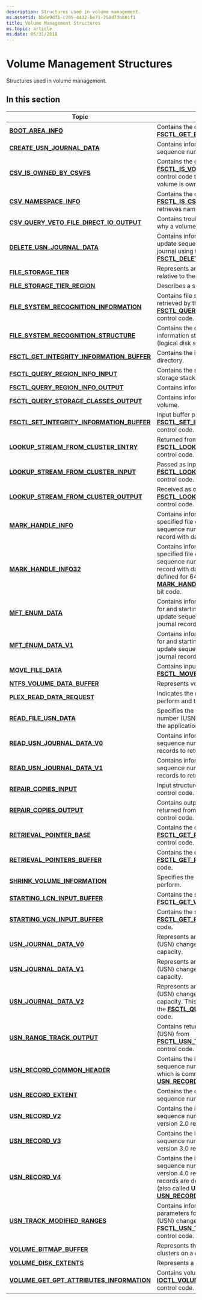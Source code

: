 ```yaml
---
description: Structures used in volume management.
ms.assetid: bbde9dfb-c205-4432-be71-250d73b881f1
title: Volume Management Structures
ms.topic: article
ms.date: 05/31/2018
---
```


# Volume Management Structures

Structures used in volume management.

## In this section



| Topic                                                                                                   | Description                                                                                                                                                                                                                                                                                                             |
|---------------------------------------------------------------------------------------------------------|-------------------------------------------------------------------------------------------------------------------------------------------------------------------------------------------------------------------------------------------------------------------------------------------------------------------------|
| [**BOOT\_AREA\_INFO**](/windows/desktop/api/WinIoCtl/ns-winioctl-boot_area_info)<br/>                                                   | Contains the output for the [**FSCTL\_GET\_BOOT\_AREA\_INFO**](/windows/win32/api/winioctl/ni-winioctl-fsctl_get_boot_area_info) control code.<br/>                                                                                                                                                                                                   |
| [**CREATE\_USN\_JOURNAL\_DATA**](/windows/desktop/api/WinIoCtl/ns-winioctl-create_usn_journal_data)<br/>                            | Contains information that describes an update sequence number (USN) change journal.<br/>                                                                                                                                                                                                                          |
| [**CSV\_IS\_OWNED\_BY\_CSVFS**](/windows/desktop/api/WinIoCtl/ns-winioctl-csv_is_owned_by_csvfs)<br/>                                   | Contains the output for the [**FSCTL\_IS\_VOLUME\_OWNED\_BYCSVFS**](/windows/win32/api/winioctl/ni-winioctl-fsctl_is_volume_owned_bycsvfs) control code that determines whether a volume is owned by CSVFS.<br/>                                                                                                                                      |
| [**CSV\_NAMESPACE\_INFO**](/windows/desktop/api/WinIoCtl/ns-winioctl-csv_namespace_info)<br/>                                           | Contains the output for the [**FSCTL\_IS\_CSV\_FILE**](/windows/win32/api/winioctl/ni-winioctl-fsctl_is_csv_file) control code that retrieves namespace information for a file.<br/>                                                                                                                                                                  |
| [**CSV\_QUERY\_VETO\_FILE\_DIRECT\_IO\_OUTPUT**](/windows/desktop/api/WinIoCtl/ns-winioctl-csv_query_veto_file_direct_io_output)<br/>   | Contains troubleshooting information about why a volume is in redirected mode.<br/>                                                                                                                                                                                                                               |
| [**DELETE\_USN\_JOURNAL\_DATA**](/windows/desktop/api/WinIoCtl/ns-winioctl-delete_usn_journal_data)<br/>                            | Contains information on the deletion of an update sequence number (USN) change journal using the [**FSCTL\_DELETE\_USN\_JOURNAL**](/windows/win32/api/winioctl/ni-winioctl-fsctl_delete_usn_journal) control code.<br/>                                                                                                                               |
| [**FILE\_STORAGE\_TIER**](/windows/desktop/api/WinIoctl/ns-winioctl-file_storage_tier)<br/>                                             | Represents an identifier for the storage tier relative to the volume.<br/>                                                                                                                                                                                                                                        |
| [**FILE\_STORAGE\_TIER\_REGION**](/windows/desktop/api/WinIoctl/ns-winioctl-file_storage_tier_region)<br/>                              | Describes a single storage tier region.<br/>                                                                                                                                                                                                                                                                      |
| [**FILE\_SYSTEM\_RECOGNITION\_INFORMATION**](/windows/desktop/api/WinIoCtl/ns-winioctl-file_system_recognition_information)<br/>        | Contains file system recognition information retrieved by the [**FSCTL\_QUERY\_FILE\_SYSTEM\_RECOGNITION**](/windows/win32/api/winioctl/ni-winioctl-fsctl_query_file_system_recognition) control code.<br/>                                                                                                                                           |
| [**FILE\_SYSTEM\_RECOGNITION\_STRUCTURE**](file-system-recognition-structure.md)<br/>            | Contains the on-disk file system recognition information stored in the volume's boot sector (logical disk sector zero).<br/>                                                                                                                                                                                      |
| [**FSCTL\_GET\_INTEGRITY\_INFORMATION\_BUFFER**](/windows/desktop/api/WinIoCtl/ns-winioctl-fsctl_get_integrity_information_buffer)<br/> | Contains the integrity information for a file or directory.<br/>                                                                                                                                                                                                                                                  |
| [**FSCTL\_QUERY\_REGION\_INFO\_INPUT**](/windows/desktop/api/WinIoctl/ns-winioctl-fsctl_query_region_info_input)<br/>                   | Contains the storage tier regions from the storage stack for a particular volume.<br/>                                                                                                                                                                                                                            |
| [**FSCTL\_QUERY\_REGION\_INFO\_OUTPUT**](/windows/desktop/api/WinIoctl/ns-winioctl-fsctl_query_region_info_output)<br/>                 | Contains information for one or more regions.<br/>                                                                                                                                                                                                                                                                |
| [**FSCTL\_QUERY\_STORAGE\_CLASSES\_OUTPUT**](/windows/desktop/api/WinIoctl/ns-winioctl-fsctl_query_storage_classes_output)<br/>         | Contains information for all tiers of a specific volume.<br/>                                                                                                                                                                                                                                                     |
| [**FSCTL\_SET\_INTEGRITY\_INFORMATION\_BUFFER**](/windows/desktop/api/WinIoCtl/ns-winioctl-fsctl_set_integrity_information_buffer)<br/> | Input buffer passed with the [**FSCTL\_SET\_INTEGRITY\_INFORMATION**](/windows/win32/api/winioctl/ni-winioctl-fsctl_set_integrity_information) control code.<br/>                                                                                                                                                                                     |
| [**LOOKUP\_STREAM\_FROM\_CLUSTER\_ENTRY**](/windows/desktop/api/WinIoCtl/ns-winioctl-lookup_stream_from_cluster_entry)<br/>             | Returned from the [**FSCTL\_LOOKUP\_STREAM\_FROM\_CLUSTER**](/windows/win32/api/winioctl/ni-winioctl-fsctl_lookup_stream_from_cluster) control code.<br/>                                                                                                                                                                                             |
| [**LOOKUP\_STREAM\_FROM\_CLUSTER\_INPUT**](/windows/desktop/api/WinIoCtl/ns-winioctl-lookup_stream_from_cluster_input)<br/>             | Passed as input to the [**FSCTL\_LOOKUP\_STREAM\_FROM\_CLUSTER**](/windows/win32/api/winioctl/ni-winioctl-fsctl_lookup_stream_from_cluster) control code.<br/>                                                                                                                                                                                        |
| [**LOOKUP\_STREAM\_FROM\_CLUSTER\_OUTPUT**](/windows/desktop/api/WinIoCtl/ns-winioctl-lookup_stream_from_cluster_output)<br/>           | Received as output from the [**FSCTL\_LOOKUP\_STREAM\_FROM\_CLUSTER**](/windows/win32/api/winioctl/ni-winioctl-fsctl_lookup_stream_from_cluster) control code.<br/>                                                                                                                                                                                   |
| [**MARK\_HANDLE\_INFO**](/windows/desktop/api/WinIoCtl/ns-winioctl-mark_handle_info)<br/>                                           | Contains information that is used to mark a specified file or directory, and its update sequence number (USN) change journal record with data about changes.<br/>                                                                                                                                                 |
| [**MARK\_HANDLE\_INFO32**](/windows/desktop/api/WinIoCtl/ns-winioctl-mark_handle_info32)<br/>                                           | Contains information that is used to mark a specified file or directory, and its update sequence number (USN) change journal record with data about changes. This is only defined for 64-bit code and exists to interpret [**MARK\_HANDLE\_INFO**](/windows/desktop/api/WinIoCtl/ns-winioctl-mark_handle_info) structures sent by 32-bit code.<br/> |
| [**MFT\_ENUM\_DATA**](/windows/desktop/api/WinIoCtl/ns-winioctl-mft_enum_data_v0)<br/>                                                 | Contains information defining the boundaries for and starting place of an enumeration of update sequence number (USN) change journal records.<br/>                                                                                                                                                                |
| [**MFT\_ENUM\_DATA\_V1**](/windows/desktop/api/WinIoCtl/ns-winioctl-mft_enum_data_v1)<br/>                                              | Contains information defining the boundaries for and starting place of an enumeration of update sequence number (USN) change journal records for ReFS volumes.<br/>                                                                                                                                               |
| [**MOVE\_FILE\_DATA**](/windows/desktop/api/WinIoCtl/ns-winioctl-move_file_data)<br/>                                               | Contains input data for the [**FSCTL\_MOVE\_FILE**](/windows/win32/api/winioctl/ni-winioctl-fsctl_move_file) control code.<br/>                                                                                                                                                                                                                       |
| [**NTFS\_VOLUME\_DATA\_BUFFER**](/windows/desktop/api/WinIoCtl/ns-winioctl-ntfs_extended_volume_data)<br/>                            | Represents volume data. <br/>                                                                                                                                                                                                                                                                                     |
| [**PLEX\_READ\_DATA\_REQUEST**](/windows/desktop/api/WinIoCtl/ns-winioctl-plex_read_data_request)<br/>                              | Indicates the range of the read operation to perform and the plex from which to read.<br/>                                                                                                                                                                                                                        |
| [**READ\_FILE\_USN\_DATA**](/windows/desktop/api/WinIoCtl/ns-winioctl-read_file_usn_data)<br/>                                          | Specifies the versions of the update sequence number (USN) change journal supported by the application.<br/>                                                                                                                                                                                                      |
| [**READ\_USN\_JOURNAL\_DATA\_V0**](/windows/desktop/api/WinIoCtl/ns-winioctl-read_usn_journal_data_v0)<br/>                            | Contains information defining a set of update sequence number (USN) change journal records to return to the calling process.<br/>                                                                                                                                                                                 |
| [**READ\_USN\_JOURNAL\_DATA\_V1**](/previous-versions/windows/desktop/legacy/hh802706(v=vs.85))<br/>                             | Contains information defining a set of update sequence number (USN) change journal records to return to the calling process.<br/>                                                                                                                                                                                 |
| [**REPAIR\_COPIES\_INPUT**](/windows/desktop/api/WinIoCtl/ns-winioctl-repair_copies_input)<br/>                                         | Input structure for the [**FSCTL\_REPAIR\_COPIES**](/windows/win32/api/winioctl/ni-winioctl-fsctl_repair_copies) control code.<br/>                                                                                                                                                                                                                   |
| [**REPAIR\_COPIES\_OUTPUT**](/windows/desktop/api/WinIoCtl/ns-winioctl-repair_copies_output)<br/>                                       | Contains output of a repair copies operation returned from the [**FSCTL\_REPAIR\_COPIES**](/windows/win32/api/winioctl/ni-winioctl-fsctl_repair_copies) control code.<br/>                                                                                                                                                                            |
| [**RETRIEVAL\_POINTER\_BASE**](/windows/desktop/api/WinIoCtl/ns-winioctl-retrieval_pointer_base)<br/>                                   | Contains the output for the [**FSCTL\_GET\_RETRIEVAL\_POINTER\_BASE**](/windows/win32/api/winioctl/ni-winioctl-fsctl_get_retrieval_pointer_base) control code.<br/>                                                                                                                                                                                   |
| [**RETRIEVAL\_POINTERS\_BUFFER**](/windows/desktop/api/WinIoCtl/ns-winioctl-retrieval_pointers_buffer)<br/>                         | Contains the output for the [**FSCTL\_GET\_RETRIEVAL\_POINTERS**](/windows/win32/api/winioctl/ni-winioctl-fsctl_get_retrieval_pointers) control code.<br/>                                                                                                                                                                                            |
| [**SHRINK\_VOLUME\_INFORMATION**](/windows/desktop/api/WinIoCtl/ns-winioctl-shrink_volume_information)<br/>                             | Specifies the volume shrink operation to perform.<br/>                                                                                                                                                                                                                                                            |
| [**STARTING\_LCN\_INPUT\_BUFFER**](/windows/desktop/api/WinIoCtl/ns-winioctl-starting_lcn_input_buffer)<br/>                        | Contains the starting LCN to the [**FSCTL\_GET\_VOLUME\_BITMAP**](/windows/win32/api/winioctl/ni-winioctl-fsctl_get_volume_bitmap) control code.<br/>                                                                                                                                                                                                 |
| [**STARTING\_VCN\_INPUT\_BUFFER**](/windows/desktop/api/WinIoCtl/ns-winioctl-starting_vcn_input_buffer)<br/>                        | Contains the starting VCN to the [**FSCTL\_GET\_RETRIEVAL\_POINTERS**](/windows/win32/api/winioctl/ni-winioctl-fsctl_get_retrieval_pointers) control code.<br/>                                                                                                                                                                                       |
| [**USN\_JOURNAL\_DATA\_V0**](/windows/desktop/api/WinIoCtl/ns-winioctl-usn_journal_data_v0)<br/>                                       | Represents an update sequence number (USN) change journal, its records, and its capacity.<br/>                                                                                                                                                                                                                    |
| [**USN\_JOURNAL\_DATA\_V1**](/previous-versions/windows/desktop/legacy/hh802707(v=vs.85))<br/>                                        | Represents an update sequence number (USN) change journal, its records, and its capacity.<br/>                                                                                                                                                                                                                    |
| [**USN\_JOURNAL\_DATA\_V2**](/windows/desktop/api/WinIoCtl/ns-winioctl-usn_journal_data_v2)<br/>                                        | Represents an update sequence number (USN) change journal, its records, and its capacity. This structure is the output buffer for the [**FSCTL\_QUERY\_USN\_JOURNAL**](/windows/win32/api/winioctl/ni-winioctl-fsctl_query_usn_journal) control code.<br/>                                                                                            |
| [**USN\_RANGE\_TRACK\_OUTPUT**](/windows/desktop/api/WinIoCtl/ns-winioctl-usn_range_track_output)<br/>                                  | Contains returned update sequence number (USN) from [**FSCTL\_USN\_TRACK\_MODIFIED\_RANGES**](/windows/win32/api/winioctl/ni-winioctl-fsctl_usn_track_modified_ranges) control code.<br/>                                                                                                                                                             |
| [**USN\_RECORD\_COMMON\_HEADER**](/windows/desktop/api/WinIoCtl/ns-winioctl-usn_record_common_header)<br/>                              | Contains the information for an update sequence number (USN) common header which is common through [**USN\_RECORD\_V2**](/windows/desktop/api/WinIoCtl/ns-winioctl-usn_record_v2), [**USN\_RECORD\_V3**](/windows/desktop/api/WinIoCtl/ns-winioctl-usn_record_v3) and [**USN\_RECORD\_V4**](/windows/desktop/api/WinIoCtl/ns-winioctl-usn_record_v4).<br/>                                                                         |
| [**USN\_RECORD\_EXTENT**](/windows/desktop/api/WinIoCtl/ns-winioctl-usn_record_extent)<br/>                                             | Contains the offset and length for an update sequence number (USN) record extent.<br/>                                                                                                                                                                                                                            |
| [**USN\_RECORD\_V2**](/windows/desktop/api/WinIoCtl/ns-winioctl-usn_record_v2)<br/>                                                    | Contains the information for an update sequence number (USN) change journal version 2.0 record.<br/>                                                                                                                                                                                                              |
| [**USN\_RECORD\_V3**](/windows/desktop/api/WinIoCtl/ns-winioctl-usn_record_v3)<br/>                                                     | Contains the information for an update sequence number (USN) change journal version 3.0 record.<br/>                                                                                                                                                                                                              |
| [**USN\_RECORD\_V4**](/windows/desktop/api/WinIoCtl/ns-winioctl-usn_record_v4)<br/>                                                     | Contains the information for an update sequence number (USN) change journal version 4.0 record. The version 2.0 and 3.0 records are defined by the [**USN\_RECORD\_V2**](/windows/desktop/api/WinIoCtl/ns-winioctl-usn_record_v2) (also called **USN\_RECORD**) and [**USN\_RECORD\_V3**](/windows/desktop/api/WinIoCtl/ns-winioctl-usn_record_v3) structures respectively.<br/>             |
| [**USN\_TRACK\_MODIFIED\_RANGES**](/windows/desktop/api/WinIoCtl/ns-winioctl-usn_track_modified_ranges)<br/>                            | Contains information on range tracking parameters for an update sequence number (USN) change journal using the [**FSCTL\_USN\_TRACK\_MODIFIED\_RANGES**](/windows/win32/api/winioctl/ni-winioctl-fsctl_usn_track_modified_ranges) control code.<br/>                                                                                                  |
| [**VOLUME\_BITMAP\_BUFFER**](/windows/desktop/api/WinIoCtl/ns-winioctl-volume_bitmap_buffer)<br/>                                   | Represents the occupied and available clusters on a disk.<br/>                                                                                                                                                                                                                                                    |
| [**VOLUME\_DISK\_EXTENTS**](/windows/desktop/api/WinIoCtl/ns-winioctl-volume_disk_extents)<br/>                                     | Represents a physical location on a disk.<br/>                                                                                                                                                                                                                                                                    |
| [**VOLUME\_GET\_GPT\_ATTRIBUTES\_INFORMATION**](/windows/desktop/api/WinIoCtl/ns-winioctl-volume_get_gpt_attributes_information)<br/>   | Contains volume attributes retrieved with the [**IOCTL\_VOLUME\_GET\_GPT\_ATTRIBUTES**](/windows/desktop/api/WinIoCtl/ni-winioctl-ioctl_volume_get_gpt_attributes) control code.<br/>                                                                                                                                                                   |



 

 

